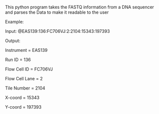 This python program takes the FASTQ information from a DNA sequencer and parses the Data to make it readable to the user

Example: 

Input: @EAS139:136:FC706VJ:2:2104:15343:197393

Output: 

Instrument = EAS139

Run ID = 136

Flow Cell ID = FC706VJ

Flow Cell Lane = 2

Tile Number = 2104

X-coord = 15343

Y-coord = 197393
